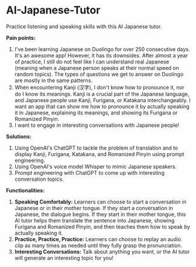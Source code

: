 # AI-Japanese-Tutor
Practice listening and speaking skills with this AI Japanese tutor.

**Pain points:**
1. I've been learning Japanese on Duolingo for over 250 consecutive days. It's an awesome app! However, it has its downsides. After almost a year of practice, I still do not feel like I can understand real Japanese (meaning when a Japanese person speaks at their normal speed on random topics). The types of questions we get to answer on Duolingo are mostly in the same patterns.
2. When encountering Kanji (汉字), I don't know how to pronounce it, nor do I know its meanings. Kanji is a crucial part of the Japanese language, and Japanese people use Kanji, Furigana, or Katakana interchangeably. I want an app that can show me how to pronounce it by actually speaking it in Japanese, explaining its meanings, and showing its Furigana or Romanized Pinyin.
3. I want to engage in interesting conversations with Japanese people!

**Solutions:**
1. Using OpenAI's ChatGPT to tackle the problem of translation and to display Kanji, Furigana, Katakana, and Romanized Pinyin using prompt engineering.
2. Using OpenAI's voice model Whisper to mimic Japanese speakers.
3. Prompt engineering with ChatGPT to come up with interesting conversation topics.

**Functionalities:**
1. **Speaking Comfortably:** Learners can choose to start a conversation in Japanese or in their mother tongue. If they start a conversation in Japanese, the dialogue begins. If they start in their mother tongue, this AI tutor helps them translate the sentence into Japanese, showing Furigana and Romanized Pinyin, and then teaches them how to speak by actually speaking it.
2. **Practice, Practice, Practice:** Learners can choose to replay an audio clip as many times as needed until they fully grasp the pronunciation.
3. **Interesting Conversations:** Talk about anything you want, or the AI tutor will generate an interesting topic for you!
